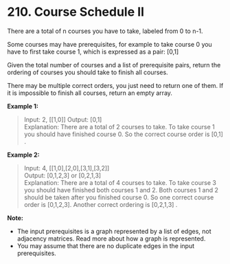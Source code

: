 # 210. Course Schedule II

There are a total of n courses you have to take, labeled from 0 to n-1.

Some courses may have prerequisites, for example to take course 0 you have to first take course 1, which is expressed as a pair: [0,1]

Given the total number of courses and a list of prerequisite pairs, return the ordering of courses you should take to finish all courses.

There may be multiple correct orders, you just need to return one of them. If it is impossible to finish all courses, return an empty array.

**Example 1:**

> Input: 2, [[1,0]] 
Output: [0,1]  
Explanation: There are a total of 2 courses to take. To take course 1 you should have finished course 0. So the correct course order is [0,1] .  

**Example 2:**

> Input: 4, [[1,0],[2,0],[3,1],[3,2]]  
Output: [0,1,2,3] or [0,2,1,3]  
Explanation: There are a total of 4 courses to take. To take course 3 you should have finished both courses 1 and 2. Both courses 1 and 2 should be taken after you finished course 0. So one correct course order is [0,1,2,3]. Another correct ordering is [0,2,1,3] .  

**Note:**

- The input prerequisites is a graph represented by a list of edges, not adjacency matrices. Read more about how a graph is represented.
- You may assume that there are no duplicate edges in the input prerequisites.
